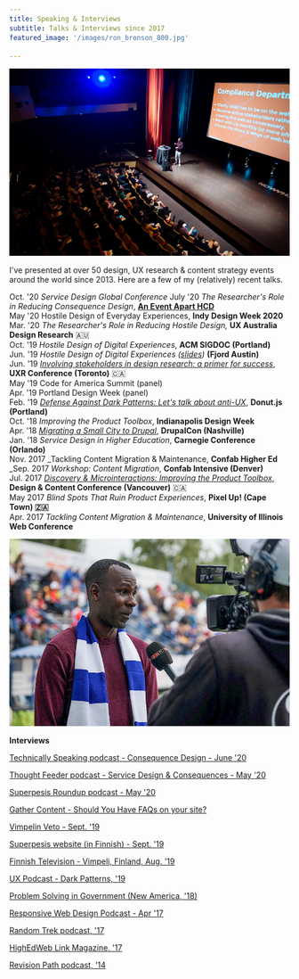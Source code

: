 ```yaml
---
title: Speaking & Interviews
subtitle: Talks & Interviews since 2017
featured_image: '/images/ron_bronson_800.jpg'

---
```

![](/images/ron_bronson_800.jpg)

I've presented at over 50 design, UX research & content strategy events around the world since 2013. Here are a few of my (relatively) recent talks. 

Oct. '20 _Service Design Global Conference_
July '20 _The Researcher's Role in Reducing Consequence Design_, [**An Event Apart HCD**](https://aneventapart.com/event/online-0720#s24059)  
May '20 Hostile Design of Everyday Experiences, **Indy Design Week 2020**  
Mar. '20 _The Researcher's Role in Reducing Hostile Design,_ **UX Australia Design Research** 🇦🇺  
Oct. '19 _Hostile Design of Digital Experiences_, **ACM SIGDOC (Portland)**  
Jun. '19 _Hostile Design of Digital Experiences (_[_slides_](https://speakerdex.co/ronbronson/hostile-design-of-digital-experiences-f6054e73)_)_ **(Fjord Austin)**  
Jun. '19 [_Involving stakeholders in design research: a primer for success_](http://uxrconference.com/ron-bronson.html), **UXR Conference (Toronto)** 🇨🇦  
May '19 Code for America Summit (panel)  
Apr. '19 Portland Design Week (panel)  
Feb. '19 [_Defense Against Dark Patterns: Let's talk about anti-UX_](https://youtu.be/3nLretWklAo), **Donut.js (Portland)**  
Oct. '18 _Improving the Product Toolbox_, **Indianapolis Design Week**  
Apr. '18 [_Migrating a Small City to Drupal_](https://www.youtube.com/watch?v=REUJCWpFOcI), **DrupalCon (Nashville)**  
Jan. '18 _Service Design in Higher Education_, **Carnegie Conference (Orlando)**  
Nov. 2017 _Tackling Content Migration & Maintenance, **Confab Higher Ed**  
_Sep. 2017 _Workshop: Content Migration_, **Confab Intensive (Denver)**  
Jul. 2017 [_Discovery & Microinteractions: Improving the Product Toolbox_](https://vimeo.com/228911684), **Design & Content Conference (Vancouver)** 🇨🇦  
May 2017 _Blind Spots That Ruin Product Experiences_, **Pixel Up! (Cape Town) 🇿🇦**  
Apr. 2017 _Tackling Content Migration & Maintenance_, **University of Illinois Web Conference**

![](/images/host.jpg)

**Interviews**

[Technically Speaking podcast - Consequence Design - June '20](https://www.youtube.com/watch?v=L9hbuPpEFb4)

[Thought Feeder podcast - Service Design & Consequences - May '20](https://thoughtfeederpod.com/podcast/service-design-and-consequences/)

[Superpesis Roundup podcast - May '20](https://www.podbean.com/media/share/pb-um53t-d8f64a)

[Gather Content - Should You Have FAQs on your site?](https://gathercontent.com/blog/big-question-should-you-have-faqs-on-your-website)

[Vimpelin Veto - Sept. '19](https://vimpelinveto.fi/uutiset/detail/pesaepallo/3046-ron-bronson-toteutti-veto-haaveensa)

[Superpesis website (in Finnish) - Sept. '19](https://www.superpesis.fi/uutiset/yhdysvaltalainen-ron-bronson-toteutti-unelmansa-ja-matkusti-suomeen-katsomaan-pesapalloa/)

[Finnish Television - Vimpeli, Finland, Aug. '19](https://www.youtube.com/watch?v=0sLQu_HUbAM)

[UX Podcast - Dark Patterns, '19](https://drunkenux.com/podcast/dux41/)

[Problem Solving in Government (New America, '18)](https://www.newamerica.org/public-interest-technology/reports/problem-solving-government/this-is-everyones-work/)

[Responsive Web Design Podcast - Apr '17](https://responsivewebdesign.com/podcast/ron-bronson/)


[Random Trek podcast, '17](https://www.theincomparable.com/randomtrek/145/)

[HighEdWeb Link Magazine, '17](https://link.highedweb.org/2017/01/six-questions-with-ron-bronson/)

[Revision Path podcast, '14](http://revisionpath.com/ron-bronson/)